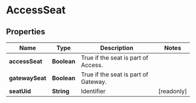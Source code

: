

# AccessSeat


## Properties

| Name | Type | Description | Notes |
|------------ | ------------- | ------------- | -------------|
|**accessSeat** | **Boolean** | True if the seat is part of Access. |  |
|**gatewaySeat** | **Boolean** | True if the seat is part of Gateway. |  |
|**seatUid** | **String** | Identifier |  [readonly] |



